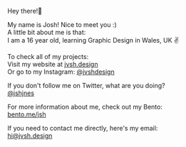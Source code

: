 Hey there!👋

My name is Josh! Nice to meet you :) \
A little bit about me is that: \
I am a 16 year old, learning Graphic Design in Wales, UK ✌️

To check all of my projects: \
Visit my website at [jvsh.design](https://jvsh.design) \
Or go to my Instagram: [@jvshdesign](https://www.instagram.com/jvshdesign/)

If you don't follow me on Twitter, what are you doing? \
[@jshjnes](https://twitter.com/jshjnes)

For more information about me, check out my Bento: \
[bento.me/jsh](https://bento.me/jsh)

If you need to contact me directly, here's my email: \
[hi@jvsh.design](mailto:hi@jvsh.design)
